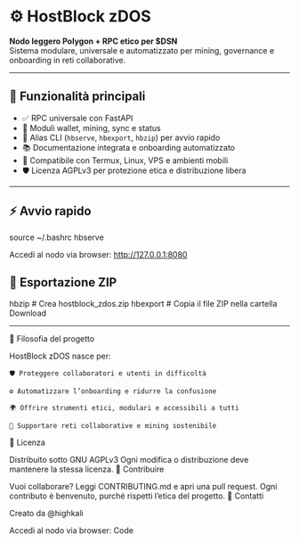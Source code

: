 # ⚙️ HostBlock zDOS

**Nodo leggero Polygon + RPC etico per $DSN**  
Sistema modulare, universale e automatizzato per mining, governance e onboarding in reti collaborative.

---

## 🚀 Funzionalità principali

- ✅ RPC universale con FastAPI  
- 🧠 Moduli wallet, mining, sync e status  
- 🧰 Alias CLI (`hbserve`, `hbexport`, `hbzip`) per avvio rapido  
- 📚 Documentazione integrata e onboarding automatizzato  
- 📱 Compatibile con Termux, Linux, VPS e ambienti mobili  
- 🛡️ Licenza AGPLv3 per protezione etica e distribuzione libera  

---

## ⚡ Avvio rapido
source ~/.bashrc
hbserve

Accedi al nodo via browser:
http://127.0.0.1:8080

## 📁 Esportazione ZIP
hbzip      # Crea hostblock_zdos.zip
hbexport   # Copia il file ZIP nella cartella Download

---

🧠 Filosofia del progetto

HostBlock zDOS nasce per:

    🛡️ Proteggere collaboratori e utenti in difficoltà

    ⚙️ Automatizzare l’onboarding e ridurre la confusione

    🌍 Offrire strumenti etici, modulari e accessibili a tutti

    🔄 Supportare reti collaborative e mining sostenibile

📜 Licenza

Distribuito sotto GNU AGPLv3
Ogni modifica o distribuzione deve mantenere la stessa licenza.
🤝 Contribuire

Vuoi collaborare? Leggi CONTRIBUTING.md e apri una pull request. Ogni contributo è benvenuto, purché rispetti l’etica del progetto.
📣 Contatti

Creato da @highkali

Accedi al nodo via browser:
Code
